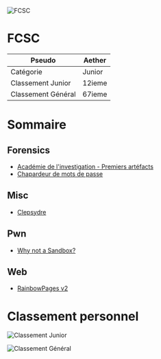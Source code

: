 ![FCSC](https://www.ssi.gouv.fr/uploads/2018/06/logo-team-france-complet.jpg)
# FCSC 

|Pseudo | Aether|
| ----- | ----- |
|Catégorie | Junior|
|Classement Junior | 12ieme|
|Classement Général | 67ieme|

# Sommaire

## Forensics

* [Académie de l'investigation - Premiers artéfacts](https://github.com/AetherBlack/FCSC/tree/master/Forensics/Acad%C3%A9mie%20de%20l'investigation%20-%20Premiers%20art%C3%A9facts)
* [Chapardeur de mots de passe](https://github.com/AetherBlack/FCSC/tree/master/Forensics/Chapardeur%20de%20mots%20de%20passe)

## Misc

* [Clepsydre](https://github.com/AetherBlack/FCSC/tree/master/Misc/Clepsydre)

## Pwn

* [Why not a Sandbox?](https://github.com/AetherBlack/FCSC/tree/master/Pwn/Why%20not%20a%20Sandbox%3F)

## Web

* [RainbowPages v2](https://github.com/AetherBlack/FCSC/tree/master/Web/RainbowPages%20v2)

# Classement personnel

![Classement Junior](https://aetherblack.github.io/images/FCSC_Prequals_Junior_2020.PNG)

![Classement Général](https://aetherblack.github.io/images/FCSC_Prequals_General_2020.jpg)
